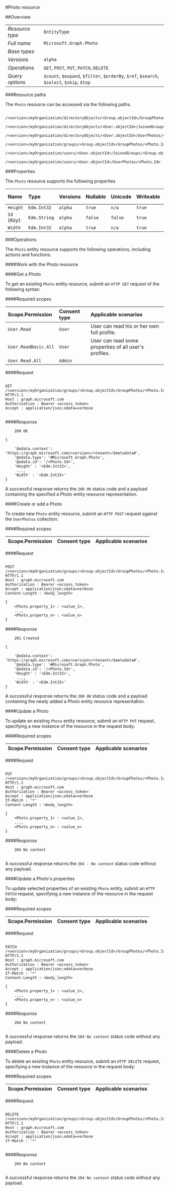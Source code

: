 #Photo resource

 



##Overview

|  |  | 
| :-- | :-- | 
| _Resource type_ | `EntityType` | 
| _Full name_ | `Microsoft.Graph.Photo` | 
| _Base types_ |  | 
| _Versions_ | `alpha` | 
| _Operations_ | `GET`, `POST`, `PUT`, `PATCH`, `DELETE` | 
| _Query options_ | `$count`, `$expand`, `$filter`, `$orderBy`, `$ref`, `$search`, `$select`, `$skip`, `$top` | 


###Resource paths

The `Photo` resource can be accessed via the following paths. 

```
	/<version>/myOrganization/directoryObjects/<Group.objectId>/GroupPhotos/<Photo.Id>
	/<version>/myOrganization/directoryObjects/<User.objectId>/JoinedGroups/<Group.objectId>/GroupPhotos/<Photo.Id>
	/<version>/myOrganization/directoryObjects/<User.objectId>/UserPhotos/<Photo.Id>
	/<version>/myOrganization/groups/<Group.objectId>/GroupPhotos/<Photo.Id>
	/<version>/myOrganization/users/<User.objectId>/JoinedGroups/<Group.objectId>/GroupPhotos/<Photo.Id>
	/<version>/myOrganization/users/<User.objectId>/UserPhotos/<Photo.Id>
```



###Properties

The `Photo` resource supports the following properties 

| Name | Type | Versions | Nullable | Unicode | Writeable | Required to create | Default value | Comments | 
| :-- | :-- | :-- | :-- | :-- | :-- | :-- | :-- | :-- | 
| `Height` | `Edm.Int32` | `alpha` | `true` | `n/a` | `true` | `true` |  |  | 
| `Id` (_Key_) | `Edm.String` | `alpha` | `false` | `false` | `true` | `true` |  |  | 
| `Width` | `Edm.Int32` | `alpha` | `true` | `n/a` | `true` | `true` |  |  | 


###Operations

The `Photo` entity resource supports the following operations, including actions and functions. 

####Work with the Photo resource

####Get a Photo

To get an existing `Photo` entity resource, submit an `HTTP GET` request of the following syntax: 

####Required scopes

| Scope.Permission | Consent type | Applicable scenarios | 
| :-- | :-- | :-- | 
| `User.Read` | `User` | User can read his or her own full profile. | 
| `User.ReadBasic.All` | `User` | User can read some properties of all user's profiles. | 
| `User.Read.All` | `Admin` |  | 
####Request

```
	
GET /<version>/myOrganization/groups/<Group.objectId>/GroupPhotos/<Photo.Id> HTTP/1.1
Host : graph.microsoft.com
Authorization : Bearer <access_token>
Accept : application/json;odata=verbose


```

####Response

```
	200 OK

{

	'@odata.context': 'https://graph.microsoft.com/<version>/<tenant>/$metadata#',
	'@odata.type': '#Microsoft.Graph.Photo',
	'@odata.id': '/<Photo.Id>',
	'Height' : '<Edm.Int32>',
	 ...,
	'Width' : '<Edm.Int32>'
}

```

A successful response returns the `200 OK` status code and a payload containing the specified a Photo entity resource representation. 

####Create or add a Photo

To create new `Photo` entity resource, submit an `HTTP POST` request against the `UserPhotos` collection: 

####Required scopes

| Scope.Permission | Consent type | Applicable scenarios | 
| :-- | :-- | :-- | 
####Request

```
	
POST /<version>/myOrganization/groups/<Group.objectId>/GroupPhotos/<Photo.Id> HTTP/1.1
Host : graph.microsoft.com
Authorization : Bearer <access_token>
Accept : application/json;odata=verbose
Content-Length : <body_length>

{
	<Photo.property_1> : <value_1>,
	...,
	<Photo.property_n> : <value_n>
}

```

####Response

```
	201 Created

{

	'@odata.context': 'https://graph.microsoft.com/<version>/<tenant>/$metadata#',
	'@odata.type': '#Microsoft.Graph.Photo',
	'@odata.id': '/<Photo.Id>',
	'Height' : '<Edm.Int32>',
	 ...,
	'Width' : '<Edm.Int32>'
}

```

A successful response returns the `200 OK` status code and a payload containing the newly added a Photo entity resource representation. 

####Update a Photo

To update an existing `Photo` entity resource, submit an `HTTP PUT` request, specifying a new instance of the resource in the request body: 

####Required scopes

| Scope.Permission | Consent type | Applicable scenarios | 
| :-- | :-- | :-- | 
####Request

```
	
PUT /<version>/myOrganization/groups/<Group.objectId>/GroupPhotos/<Photo.Id> HTTP/1.1
Host : graph.microsoft.com
Authorization : Bearer <access_token>
Accept : application/json;odata=verbose
If-Match : '*'
Content-Length : <body_length>

{
	<Photo.property_1> : <value_1>,
	...,
	<Photo.property_n> : <value_n>
}

```

####Response

```
	204 No content


```

A successful response returns the `204 - No content` status code without any payload. 

####Update a Photo's properties

To update selected properties of an existing `Photo` entity, submit an `HTTP PATCH` request, specifying a new instance of the resource in the request body: 

####Required scopes

| Scope.Permission | Consent type | Applicable scenarios | 
| :-- | :-- | :-- | 
####Request

```
	
PATCH /<version>/myOrganization/groups/<Group.objectId>/GroupPhotos/<Photo.Id> HTTP/1.1
Host : graph.microsoft.com
Authorization : Bearer <access_token>
Accept : application/json;odata=verbose
If-Match : '*'
Content-Length : <body_length>

{
	<Photo.property_1> : <value_1>,
	...,
	<Photo.property_n> : <value_n>
}

```

####Response

```
	204 No content


```

A successful response returns the `204 No content` status code without any payload. 

####Delete a Photo 

To delete an existing `Photo` entity resource, submit an `HTTP DELETE` request, specifying a new instance of the resource in the request body: 

####Required scopes

| Scope.Permission | Consent type | Applicable scenarios | 
| :-- | :-- | :-- | 
####Request

```
	
DELETE /<version>/myOrganization/groups/<Group.objectId>/GroupPhotos/<Photo.Id> HTTP/1.1
Host : graph.microsoft.com
Authorization : Bearer <access_token>
Accept : application/json;odata=verbose
If-Match : '*'


```

####Response

```
	204 No content


```

A successful response returns the `204 No content` status code without any payload. 

<!-- {
"type": "#page.annotation",
"tocPath": "EntityType/Photo",
"tocItems": {
	"EntityType/Photo/Overview": "#overview",
	"EntityType/Photo/Operations": "#operations"
}
"section": "documentation"
} -->